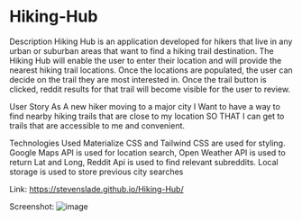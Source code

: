 # Hiking-Hub

Description
Hiking Hub is an application developed for hikers that live in any urban or suburban areas that want to find a hiking trail destination. The Hiking Hub will enable the user to enter their location and will provide the nearest hiking trail locations. Once the locations are populated, the user can decide on the trail they are most interested in. Once the trail button is clicked, reddit results for that trail will become visible for the user to review. 

User Story
As A new hiker moving to a major city
I Want to have a way to find nearby hiking trails that are close to my location
SO THAT I can get to trails that are accessible to me and convenient. 



Technologies Used
Materialize CSS and Tailwind CSS are used for styling.
Google Maps API is used for location search, Open Weather API is used to return Lat and Long, Reddit Api is used to find relevant subreddits.
Local storage is used to store previous city searches







Link: https://stevenslade.github.io/Hiking-Hub/

Screenshot: 
![image](https://user-images.githubusercontent.com/82297346/128793240-fc80a398-a0f2-4ea6-bf95-70bbcb4ae8c4.png)


